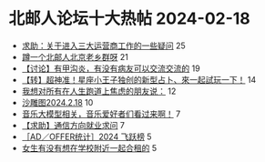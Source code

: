 # 北邮人论坛十大热帖 2024-02-18

- [求助：关于进入三大运营商工作的一些疑问](https://bbs.byr.cn/article/Job/2207215) 25
- [蹲一个北邮人北京老乡群呀](https://bbs.byr.cn/article/Peking/264766) 21
- [【讨论】有甲沟炎，有没有病友可以交流交流的](https://bbs.byr.cn/article/Health/232108) 19
- [【转】超神准！星座小王子独创的新型占卜、來一起試玩一下！](https://bbs.byr.cn/article/Constellations/326533) 14
- [我想对所有在人生跑道上焦虑的朋友说：](https://bbs.byr.cn/article/Talking/6410834) 12
- [沙雕图2024.2.18](https://bbs.byr.cn/article/Picture/3358287) 10
- [音乐大模型相关，音乐爱好者们看过来啊！](https://bbs.byr.cn/article/Music/343905) 7
- [【求助】通信方向就业求问](https://bbs.byr.cn/article/WorkLife/1210727) 7
- [［AD／OFFER统计］2024 飞跃榜](https://bbs.byr.cn/article/GoAbroad/396082) 5
- [女生有没有想在学校附近一起合租的](https://bbs.byr.cn/article/Home/137126) 5


